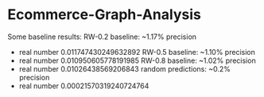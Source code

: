 # Ecommerce-Graph-Analysis

Some baseline results:
RW-0.2 baseline: ~1.17% precision
  - real number 0.011747430249632892
RW-0.5 baseline: ~1.10% precision
  - real number 0.010950605778191985
RW-0.8 baseline: ~1.02% precision
  - real number 0.01026438569206843
random predictions: ~0.2% precision
  - real number 0.00021570319240724764